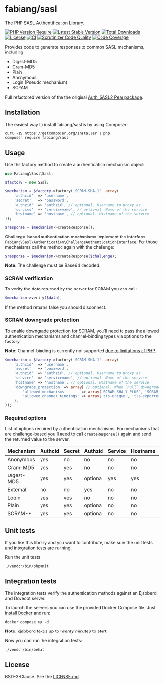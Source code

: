 # fabiang/sasl

The PHP SASL Authentification Library.

[![PHP Version Require](https://poser.pugx.org/fabiang/sasl/require/php)](https://packagist.org/packages/fabiang/sasl)
[![Latest Stable Version](https://poser.pugx.org/fabiang/sasl/v/stable.svg)](https://packagist.org/packages/fabiang/sasl)
[![Total Downloads](https://poser.pugx.org/fabiang/sasl/downloads.svg)](https://packagist.org/packages/fabiang/sasl)
[![License](https://poser.pugx.org/fabiang/sasl/license.svg)](https://packagist.org/packages/fabiang/sasl)
[![CI](https://github.com/fabiang/sasl/actions/workflows/ci.yml/badge.svg?branch=develop)](https://github.com/fabiang/sasl/actions/workflows/ci.yml)
[![Scrutinizer Code Quality](https://scrutinizer-ci.com/g/fabiang/sasl/badges/quality-score.png?b=develop)](https://scrutinizer-ci.com/g/fabiang/sasl/?branch=develop)
[![Code Coverage](https://scrutinizer-ci.com/g/fabiang/sasl/badges/coverage.png?b=develop)](https://scrutinizer-ci.com/g/fabiang/sasl/?branch=develop)

Provides code to generate responses to common SASL mechanisms, including:
* Digest-MD5
* Cram-MD5
* Plain
* Anonymous
* Login (Pseudo mechanism)
* SCRAM

Full refactored version of the the original [Auth_SASL2 Pear package](http://pear.php.net/package/Auth_SASL2/).

## Installation

The easiest way to install fabiang/sasl is by using Composer:

```
curl -sS https://getcomposer.org/installer | php
composer require fabiang/sasl
```

## Usage

Use the factory method to create a authentication mechanism object:

```php
use Fabiang\Sasl\Sasl;

$factory = new Sasl;

$mechanism = $factory->factory('SCRAM-SHA-1', array(
    'authcid'  => 'username',
    'secret'   => 'password',
    'authzid'  => 'authzid', // optional. Username to proxy as
    'service'  => 'servicename', // optional. Name of the service
    'hostname' => 'hostname', // optional. Hostname of the service
));

$response = $mechanism->createResponse();
```

Challenge-based authentication mechanisms implement the interface
`Fabiang\Sasl\Authentication\ChallengeAuthenticationInterface`.
For those mechanisms call the method again with the challenge:

```php
$response = $mechanism->createResponse($challenge);
```

**Note**: The challenge must be Base64 decoded.

### SCRAM verification

To verify the data returned by the server for SCRAM you can call:

```php
$mechanism->verify($data);
```

If the method returns false you should disconnect.

### SCRAM downgrade protection

To enable [downgrade protection for SCRAM](https://xmpp.org/extensions/xep-0474.html), you'll need to pass
the allowed authentication mechanisms and channel-binding types via options to the factory:

**Note**: Channel-binding is currently not supported [due to limitations of PHP](https://github.com/php/php-src/issues/16766).

```php
$mechanism = $factory->factory('SCRAM-SHA-1', array(
    'authcid'  => 'username',
    'secret'   => 'password',
    'authzid'  => 'authzid', // optional. Username to proxy as
    'service'  => 'servicename', // optional. Name of the service
    'hostname' => 'hostname', // optional. Hostname of the service
    'downgrade_protection' => array( // optional. When `null` downgrade protection string from server won't be validated
        'allowed_mechanisms'       => array('SCRAM-SHA-1-PLUS', 'SCRAM-SHA-1'), // allowed mechanisms by the server
        'allowed_channel_bindings' => array('tls-unique', 'tls-exporter', 'tls-server-end-point'), // allowed channel-binding types by the server
    ),
));
```

### Required options

List of options required by authentication mechanisms.
For mechanisms that are challenge-based you'll need to call `createResponse()`
again and send the returned value to the server.

| Mechanism  | Authcid | Secret | Authzid  | Service | Hostname | Challenge |
| ---------- | ------- | ------ | -------- | ------- | -------- | --------- |
| Anonymous  | yes     | no     | no       | no      | no       | no        |
| Cram-MD5   | yes     | yes    | no       | no      | no       | yes       |
| Digest-MD5 | yes     | yes    | optional | yes     | yes      | yes       |
| External   | no      | no     | yes      | no      | no       | no        |
| Login      | yes     | yes    | no       | no      | no       | no        |
| Plain      | yes     | yes    | optional | no      | no       | no        |
| SCRAM-*    | yes     | yes    | optional | no      | no       | yes       |

## Unit tests

If you like this library and you want to contribute, make sure the unit tests
and integration tests are running.

Run the unit tests:

```
./vendor/bin/phpunit
```

## Integration tests

The integration tests verify the authentication methods against an Ejabberd and Dovecot server.

To launch the servers you can use the provided Docker Compose file.
Just [install Docker](https://www.docker.com/get-started/) and run:

```
docker compose up -d
```

**Note:** ejabberd takes up to *twenty minutes* to start.

Now you can run the integration tests:

```
./vendor/bin/behat
```

## License

BSD-3-Clause. See the [LICENSE.md](LICENSE.md).
